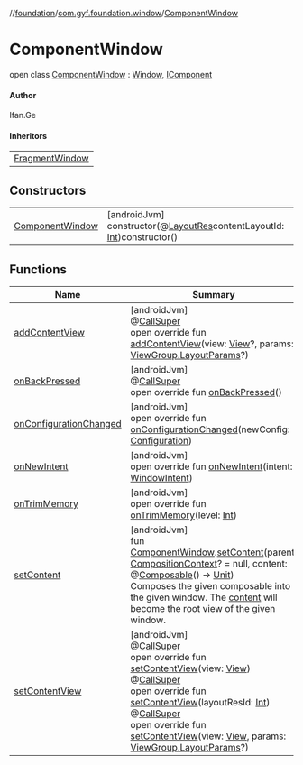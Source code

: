 //[foundation](../../../index.md)/[com.gyf.foundation.window](../index.md)/[ComponentWindow](index.md)

# ComponentWindow

open class [ComponentWindow](index.md) : [Window](../-window/index.md), [IComponent](../../com.gyf.foundation.window.delegate/-i-component/index.md)

#### Author

Ifan.Ge

#### Inheritors

| |
|---|
| [FragmentWindow](../-fragment-window/index.md) |

## Constructors

| | |
|---|---|
| [ComponentWindow](-component-window.md) | [androidJvm]<br>constructor(@[LayoutRes](https://developer.android.com/reference/kotlin/androidx/annotation/LayoutRes.html)contentLayoutId: [Int](https://kotlinlang.org/api/core/kotlin-stdlib/kotlin/-int/index.html))constructor() |

## Functions

| Name | Summary |
|---|---|
| [addContentView](add-content-view.md) | [androidJvm]<br>@[CallSuper](https://developer.android.com/reference/kotlin/androidx/annotation/CallSuper.html)<br>open override fun [addContentView](add-content-view.md)(view: [View](https://developer.android.com/reference/kotlin/android/view/View.html)?, params: [ViewGroup.LayoutParams](https://developer.android.com/reference/kotlin/android/view/ViewGroup.LayoutParams.html)?) |
| [onBackPressed](on-back-pressed.md) | [androidJvm]<br>@[CallSuper](https://developer.android.com/reference/kotlin/androidx/annotation/CallSuper.html)<br>open override fun [onBackPressed](on-back-pressed.md)() |
| [onConfigurationChanged](on-configuration-changed.md) | [androidJvm]<br>open override fun [onConfigurationChanged](on-configuration-changed.md)(newConfig: [Configuration](https://developer.android.com/reference/kotlin/android/content/res/Configuration.html)) |
| [onNewIntent](on-new-intent.md) | [androidJvm]<br>open override fun [onNewIntent](on-new-intent.md)(intent: [WindowIntent](../../com.gyf.foundation.window.intent/-window-intent/index.md)) |
| [onTrimMemory](on-trim-memory.md) | [androidJvm]<br>open override fun [onTrimMemory](on-trim-memory.md)(level: [Int](https://kotlinlang.org/api/core/kotlin-stdlib/kotlin/-int/index.html)) |
| [setContent](../../com.gyf.foundation.window.compose/set-content.md) | [androidJvm]<br>fun [ComponentWindow](index.md).[setContent](../../com.gyf.foundation.window.compose/set-content.md)(parent: [CompositionContext](https://developer.android.com/reference/kotlin/androidx/compose/runtime/CompositionContext.html)? = null, content: @[Composable](https://developer.android.com/reference/kotlin/androidx/compose/runtime/Composable.html)() -&gt; [Unit](https://kotlinlang.org/api/core/kotlin-stdlib/kotlin/-unit/index.html))<br>Composes the given composable into the given window. The [content](../../com.gyf.foundation.window.compose/set-content.md) will become the root view of the given window. |
| [setContentView](set-content-view.md) | [androidJvm]<br>@[CallSuper](https://developer.android.com/reference/kotlin/androidx/annotation/CallSuper.html)<br>open override fun [setContentView](set-content-view.md)(view: [View](https://developer.android.com/reference/kotlin/android/view/View.html))<br>@[CallSuper](https://developer.android.com/reference/kotlin/androidx/annotation/CallSuper.html)<br>open override fun [setContentView](set-content-view.md)(layoutResId: [Int](https://kotlinlang.org/api/core/kotlin-stdlib/kotlin/-int/index.html))<br>@[CallSuper](https://developer.android.com/reference/kotlin/androidx/annotation/CallSuper.html)<br>open override fun [setContentView](set-content-view.md)(view: [View](https://developer.android.com/reference/kotlin/android/view/View.html), params: [ViewGroup.LayoutParams](https://developer.android.com/reference/kotlin/android/view/ViewGroup.LayoutParams.html)?) |